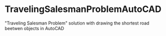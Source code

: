 # TravelingSalesmanProblemAutoCAD
"Traveling Salesman Problem" solution with drawing the shortest road beetwen objects in AutoCAD
